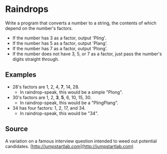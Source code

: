 # Raindrops

Write a program that converts a number to a string, the contents of which depend on the number's factors.

- If the number has 3 as a factor, output 'Pling'.
- If the number has 5 as a factor, output 'Plang'.
- If the number has 7 as a factor, output 'Plong'.
- If the number does not have 3, 5, or 7 as a factor,
  just pass the number's digits straight through.

## Examples

- 28's factors are 1, 2, 4, **7**, 14, 28.
  - In raindrop-speak, this would be a simple "Plong".
- 30's factors are 1, 2, **3**, **5**, 6, 10, 15, 30.
  - In raindrop-speak, this would be a "PlingPlang".
- 34 has four factors: 1, 2, 17, and 34.
  - In raindrop-speak, this would be "34".

## Source

A variation on a famous interview question intended to weed out potential candidates. [http://jumpstartlab.com](http://jumpstartlab.com)
